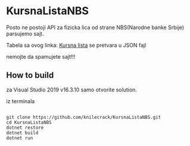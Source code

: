 # KursnaListaNBS

Posto ne postoji API za fizicka lica od strane NBS(Narodne banke Srbije) parsujemo sajt.

Tabela sa ovog linka:
[Kursna lista](https://nbs.rs/kursnaListaModul/srednjiKurs.faces?lang=lat)
se pretvara u JSON fajl

nemojte da spamujete sajt!!!

## How to build

za Visual Studio 2019 v16.3.10  samo otvorite solution.

iz terminala

```bash, PowerShell,cmd

git clone https://github.com/knilecrack/KursnaListaNBS.git
cd KursnaListaNBS
dotnet restore
dotnet build
dotnet run

```
